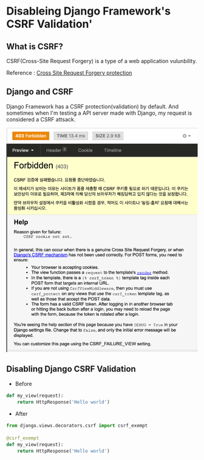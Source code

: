# Disableing Django Framework's CSRF Validation'

## What is CSRF?
CSRF(Cross-Site Request Forgery) is a type of a web application vulunbility.

Reference : [Cross Site Request Forgery protection](https://docs.djangoproject.com/en/2.1/ref/csrf/)


## Django and CSRF
Django Framework has a CSRF protection(validation) by default. And sometimes when I'm testing a API server made with Django, my request is considered a CSRF attsack.

![Image of Django CSRF Validation](https://github.com/Dry8r3aD/TodayILearned/blob/master/image/django_csrf_validation.png)

## Disabling Django CSRF Validation
* Before
```Python
def my_view(request):
    return HttpResponse('Hello world')
```

* After
```Python
from django.views.decorators.csrf import csrf_exempt

@csrf_exempt
def my_view(request):
    return HttpResponse('Hello world')
```
